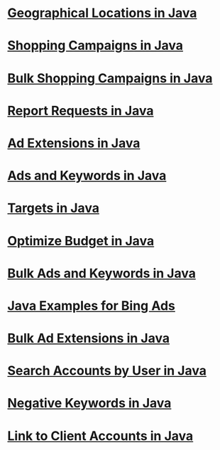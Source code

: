 # [Geographical Locations in Java](code-examples/java-examples/geographical-locations-in-java.md)
# [Shopping Campaigns in Java](code-examples/java-examples/shopping-campaigns-in-java.md)
# [Bulk Shopping Campaigns in Java](code-examples/java-examples/bulk-shopping-campaigns-in-java.md)
# [Report Requests in Java](code-examples/java-examples/report-requests-in-java.md)
# [Ad Extensions in Java](code-examples/java-examples/ad-extensions-in-java.md)
# [Ads and Keywords in Java](code-examples/java-examples/ads-and-keywords-in-java.md)
# [Targets in Java](code-examples/java-examples/targets-in-java.md)
# [Optimize Budget in Java](code-examples/java-examples/optimize-budget-in-java.md)
# [Bulk Ads and Keywords in Java](code-examples/java-examples/bulk-ads-and-keywords-in-java.md)
# [Java Examples for Bing Ads](code-examples/java-examples/java-examples-for-bing-ads.md)
# [Bulk Ad Extensions in Java](code-examples/java-examples/bulk-ad-extensions-in-java.md)
# [Search Accounts by User in Java](code-examples/java-examples/search-accounts-by-user-in-java.md)
# [Negative Keywords in Java](code-examples/java-examples/negative-keywords-in-java.md)
# [Link to Client Accounts in Java](code-examples/java-examples/link-to-client-accounts-in-java.md)
